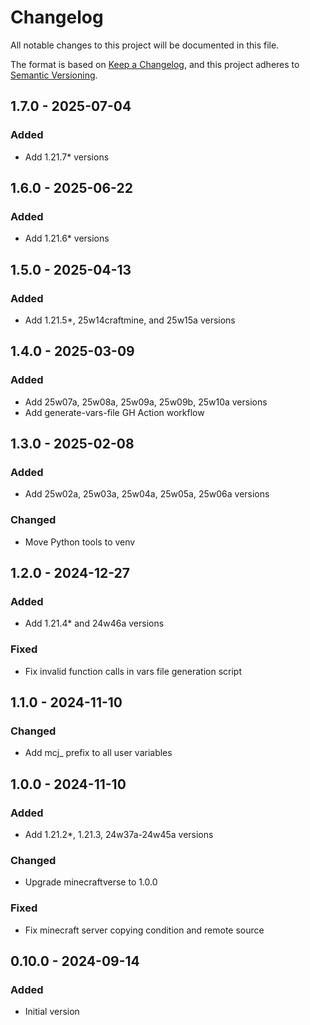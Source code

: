 # Changelog

All notable changes to this project will be documented in this file.

The format is based on [Keep a Changelog](https://keepachangelog.com/en/1.0.0/),
and this project adheres to [Semantic Versioning](https://semver.org/spec/v2.0.0.html).

## 1.7.0 - 2025-07-04
### Added
- Add 1.21.7* versions

## 1.6.0 - 2025-06-22
### Added
- Add 1.21.6* versions

## 1.5.0 - 2025-04-13
### Added
- Add 1.21.5*, 25w14craftmine, and 25w15a versions

## 1.4.0 - 2025-03-09
### Added
- Add 25w07a, 25w08a, 25w09a, 25w09b, 25w10a versions
- Add generate-vars-file GH Action workflow

## 1.3.0 - 2025-02-08
### Added
- Add 25w02a, 25w03a, 25w04a, 25w05a, 25w06a versions

### Changed
- Move Python tools to venv

## 1.2.0 - 2024-12-27
### Added
- Add 1.21.4* and 24w46a versions

### Fixed
- Fix invalid function calls in vars file generation script

## 1.1.0 - 2024-11-10
### Changed
- Add mcj_ prefix to all user variables

## 1.0.0 - 2024-11-10
### Added
- Add 1.21.2*, 1.21.3, 24w37a-24w45a versions

### Changed
- Upgrade minecraftverse to 1.0.0

### Fixed
- Fix minecraft server copying condition and remote source

## 0.10.0 - 2024-09-14
### Added
- Initial version
